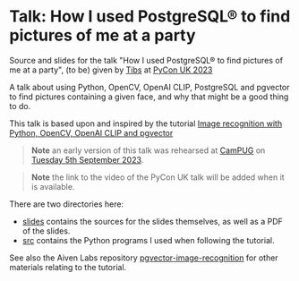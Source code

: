# Talk: How I used PostgreSQL® to find pictures of me at a party

Source and slides for the talk "How I used PostgreSQL® to find pictures of me
at a party", (to be) given by [Tibs](https://aiven.io/tibs) at [PyCon UK
2023](https://2023.pyconuk.org/)

A talk about using Python, OpenCV, OpenAI CLIP, PostgreSQL and pgvector to
find pictures containing a given face, and why that might be a good thing to do.

This talk is based upon and inspired by the tutorial [Image recognition with Python, OpenCV, OpenAI CLIP and pgvector](https://aiven.io/developer/find-faces-with-pgvector)

> **Note** an early version of this talk was rehearsed at [CamPUG](https://www.meetup.com/campug) on [Tuesday
 5th September 2023](https://www.meetup.com/campug/events/295523764/).

> **Note** the link to the video of the PyCon UK talk will be added when it is available.

There are two directories here:

* [slides](./slides) contains the sources for the slides themselves, as well
  as a PDF of the slides.
* [src](./src) contains the Python programs I used when following the
  tutorial.

See also the Aiven Labs repository
[pgvector-image-recognition](https://github.com/Aiven-Labs/pgvector-image-recognition)
for other materials relating to the tutorial.

